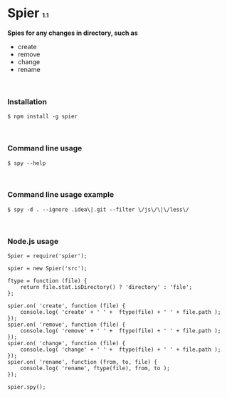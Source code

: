 Spier <font size="2">1.1</font>
========= 

**Spies for any changes in directory, such as**

- create
- remove
- change
- rename

<br />

### Installation

    $ npm install -g spier
<br />

### Command line usage

    $ spy --help
<br />

### Command line usage example

    $ spy -d . --ignore .idea\|.git --filter \/js\/\|\/less\/
<br />

### Node.js usage

    Spier = require('spier');

    spier = new Spier('src');

    ftype = function (file) {
        return file.stat.isDirectory() ? 'directory' : 'file';
    };

    spier.on( 'create', function (file) {
        console.log( 'create' + ' ' +  ftype(file) + ' ' + file.path );
    });
    spier.on( 'remove', function (file) {
        console.log( 'remove' + ' ' +  ftype(file) + ' ' + file.path );
    });
    spier.on( 'change', function (file) {
        console.log( 'change' + ' ' +  ftype(file) + ' ' + file.path );
    });
    spier.on( 'rename', function (from, to, file) {
        console.log( 'rename', ftype(file), from, to );
    });

    spier.spy();
    
<br />